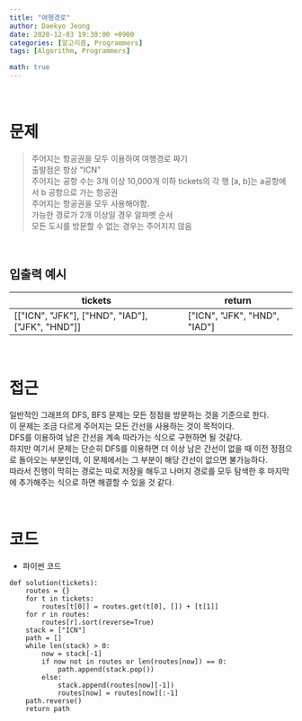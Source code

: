 ```yaml
---
title: "여행경로"
author: Daekyo Jeong
date: 2020-12-03 19:30:00 +0900
categories: [알고리즘, Programmers]
tags: [Algorithm, Programmers]

math: true
---
```



<br/>

# 문제


> 주어지는 항공권을 모두 이용하여 여행경로 짜기   
> 출발점은 항상 "ICN"      
> 주어지는 공항 수는 3개 이상 10,000개 이하
> tickets의 각 행 [a, b]는 a공항에서 b 공항으로 가는 항공권   
> 주어지는 항공권을 모두 사용해야함.   
> 가능한 경로가 2개 이상일 경우 알파벳 순서      
> 모든 도시를 방문할 수 없는 경우는 주어지지 않음   

<br/>

## 입출력 예시

| tickets | return |
|---------|--------|
| [["ICN", "JFK"], ["HND", "IAD"], ["JFK", "HND"]] | ["ICN", "JFK", "HND", "IAD"] |

<br/>

# 접근

일반적인 그래프의 DFS, BFS 문제는 모든 정점을 방문하는 것을 기준으로 한다.   
이 문제는 조금 다르게 주어지는 모든 간선을 사용하는 것이 목적이다.   
DFS를 이용하여 남은 간선을 계속 따라가는 식으로 구현하면 될 것같다.   
하지만 여기서 문제는 단순히 DFS를 이용하면 더 이상 남은 간선이 없을 때 이전 정점으로 돌아오는 부분인데, 이 문제에서는 그 부분이 해당 간선이 없으면 불가능하다.   
따라서 진행이 막히는 경로는 따로 저장을 해두고 나머지 경로를 모두 탐색한 후 마지막에 추가해주는 식으로 하면 해결할 수 있을 것 같다.   

<br/>

# 코드

- 파이썬 코드   

```{.python}
def solution(tickets):
    routes = {}
    for t in tickets:
        routes[t[0]] = routes.get(t[0], []) + [t[1]]
    for r in routes:
        routes[r].sort(reverse=True)
    stack = ["ICN"]
    path = []
    while len(stack) > 0:
        now = stack[-1]
        if now not in routes or len(routes[now]) == 0:
            path.append(stack.pop())
        else:
            stack.append(routes[now][-1])
            routes[now] = routes[now][:-1]
    path.reverse()
    return path
```

<br/>
